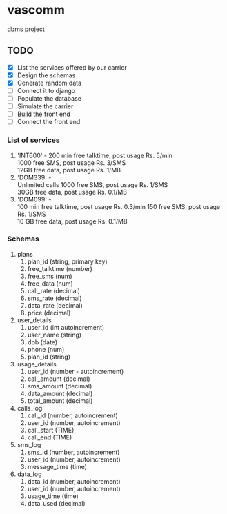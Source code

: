 # vascomm
dbms project

## TODO
- [x] List the services offered by our carrier
- [x] Design the schemas
- [x] Generate random data
- [ ] Connect it to django
- [ ] Populate the database
- [ ] Simulate the carrier
- [ ] Build the front end
- [ ] Connect the front end

### List of services
1. 'INT600' - 
    200 min free talktime, post usage Rs. 5/min  
    1000 free SMS, post usage Rs. 3/SMS  
    12GB free data, post usage Rs. 1/MB  
1. 'DOM339' -  
    Unlimited calls
    1000 free SMS, post usage Rs. 1/SMS  
    30GB free data, post usage Rs. 0.1/MB  
1. 'DOM099' -  
    100 min free talktime, post usage Rs. 0.3/min
    150 free SMS, post usage Rs. 1/SMS  
    10 GB free data, post usage Rs. 0.1/MB  

### Schemas
1. plans  
   1. plan_id  (string, primary key)
   1. free_talktime (number)
   1. free_sms (num)
   1. free_data  (num)
   1. call_rate  (decimal)
   1. sms_rate  (decimal)
   1. data_rate  (decimal)
   1. price  (decimal)
1. user_details 
   1. user_id (int autoincrement)
   1. user_name  (string)
   1. dob  (date)
   1. phone  (num)
   1. plan_id  (string)
1. usage_details  
   1. user_id (number - autoincrement)
   1. call_amount (decimal)
   1. sms_amount (decimal)
   1. data_amount (decimal)
   1. total_amount (decimal)
1. calls_log  
   1. call_id (number, autoincrement)
   1. user_id (number, autoincrement)
   1. call_start (TIME)
   1. call_end (TIME)
1. sms_log 
   1. sms_id  (number, autoincrement)
   1. user_id (number, autoincrement)
   1. message_time (time)
1. data_log 
   1. data_id  (number, autoincrement)
   1. user_id  (number, autoincrement)
   1. usage_time (time)
   1. data_used (decimal)

